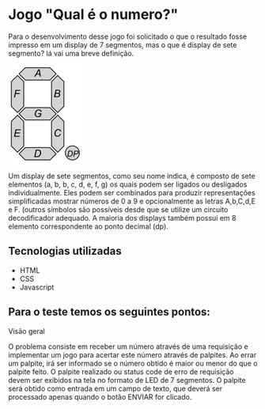 # Jogo "Qual é o numero?"

Para o desenvolvimento desse jogo foi solicitado o que o resultado fosse impresso em um display de 7 segmentos, mas o que é display de sete segmento? lá vai uma breve definição.

![This is an image](https://github.com/williamscalado/7segmentsdisplay/blob/master/assets/image/150px-7_Segment_Display_with_Labeled_Segments.svg.png)

Um display de sete segmentos, como seu nome indica, é composto de sete elementos (a, b, b, c, d, e, f, g) os quais podem ser ligados ou desligados individualmente. Eles podem ser combinados para produzir representações simplificadas mostrar números de 0 a 9 e opcionalmente as letras A,b,C,d,E e F. (outros símbolos são possíveis desde que se utilize um circuito decodificador adequado. A maioria dos displays também possui em 8 elemento correspondente ao ponto decimal (dp).

## Tecnologias utilizadas

- HTML
- CSS
- Javascript

## Para o teste temos os seguintes pontos:

Visão geral

O problema consiste em receber um número através de uma requisição e implementar
um jogo para acertar este número através de palpites. Ao errar um palpite, irá ser informado se
o número obtido é maior ou menor do que o palpite feito. O palpite realizado ou status code de
erro de requisição devem ser exibidos na tela no formato de LED de 7 segmentos. O palpite
será obtido como entrada em um campo de texto, que deverá ser processado apenas quando o
botão ENVIAR for clicado.
